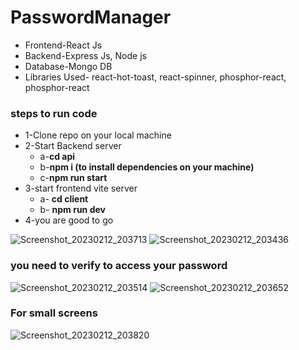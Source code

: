 # PasswordManager
- Frontend-React Js
- Backend-Express Js, Node js
- Database-Mongo DB
- Libraries Used- react-hot-toast, react-spinner, phosphor-react, phosphor-react
### steps to run code  
   - 1-Clone repo on your local machine
   - 2-Start Backend server
       - a-**cd api**
       - b-**npm i (to install dependencies on your machine)**
       - c-**npm run start**
   - 3-start frontend vite server 
       - a- **cd client**
       - b- **npm run dev**
   - 4-you are good to go
   
![Screenshot_20230212_203713](https://user-images.githubusercontent.com/98267696/218320360-181867d6-ef2a-4555-a6e1-37782d43b3ca.png)
![Screenshot_20230212_203436](https://user-images.githubusercontent.com/98267696/218320379-e217e88b-afcd-4097-92e6-3727b44760e0.png)

### you need to verify to access your password
![Screenshot_20230212_203514](https://user-images.githubusercontent.com/98267696/218320388-da1ceba7-cfa9-4c58-a1ac-e2aa35d4abdb.png)
![Screenshot_20230212_203652](https://user-images.githubusercontent.com/98267696/218320395-fb0eb8f2-aa5f-4649-85f6-8ec896d0505e.png)
### For small screens
![Screenshot_20230212_203820](https://user-images.githubusercontent.com/98267696/218320401-e23dd76f-9e36-4685-8c09-4d72dc67c801.png)
